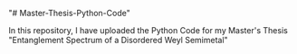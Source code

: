 "# Master-Thesis-Python-Code" 

In this repository, I have uploaded the Python Code for my Master's Thesis "Entanglement Spectrum of a Disordered Weyl Semimetal"